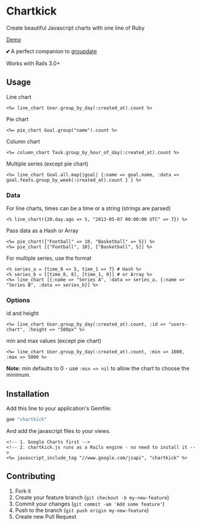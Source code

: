 # Chartkick

Create beautiful Javascript charts with one line of Ruby

[Demo](http://ankane.github.io/chartkick/)

:two_hearts: A perfect companion to [groupdate](http://ankane.github.io/groupdate/)

Works with Rails 3.0+

## Usage

Line chart

```erb
<%= line_chart User.group_by_day(:created_at).count %>
```

Pie chart

```erb
<%= pie_chart Goal.group("name").count %>
```

Column chart

```erb
<%= column_chart Task.group_by_hour_of_day(:created_at).count %>
```

Multiple series (except pie chart)

```erb
<%= line_chart Goal.all.map{|goal| {:name => goal.name, :data => goal.feats.group_by_week(:created_at).count } } %>
```

### Data

For line charts, times can be a time or a string (strings are parsed)

```erb
<% line_chart({20.day.ago => 5, "2013-05-07 00:00:00 UTC" => 7}) %>
```

Pass data as a Hash or Array

```erb
<%= pie_chart({"Football" => 10, "Basketball" => 5}) %>
<%= pie_chart [["Football", 10], ["Basketball", 5]] %>
```

For multiple series, use the format

```erb
<% series_a = {time_0 => 5, time_1 => 7} # Hash %>
<% series_b = [[time_0, 8], [time_1, 9]] # or Array %>
<%= line_chart [{:name => "Series A", :data => series_a, {:name => "Series B", :data => series_b}] %>
```

### Options

id and height

```erb
<%= line_chart User.group_by_day(:created_at).count, :id => "users-chart", :height => "500px" %>
```

min and max values (except pie chart)

```erb
<%= line_chart User.group_by_day(:created_at).count, :min => 1000, :max => 5000 %>
```

**Note:** min defaults to 0 - use `:min => nil` to allow the chart to choose the minimum.

## Installation

Add this line to your application's Gemfile:

```ruby
gem "chartkick"
```

And add the javascript files to your views.

```erb
<!-- 1. Google Charts first -->
<!-- 2. chartkick.js runs as a Rails engine - no need to install it -->
<%= javascript_include_tag "//www.google.com/jsapi", "chartkick" %>
```

## Contributing

1. Fork it
2. Create your feature branch (`git checkout -b my-new-feature`)
3. Commit your changes (`git commit -am 'Add some feature'`)
4. Push to the branch (`git push origin my-new-feature`)
5. Create new Pull Request
